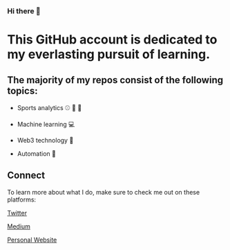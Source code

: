 ### Hi there 👋

# This GitHub account is dedicated to my everlasting pursuit of learning.

## The majority of my repos consist of the following topics:

- Sports analytics :baseball: :football: :basketball:

- Machine learning :computer: 

- Web3 technology :space_invader:

- Automation :runner:

## Connect

To learn more about what I do, make sure to check me out on these platforms:

[Twitter](https://twitter.com/pitchmeister)

[Medium](https://medium.com/@derrickrvasquez/)

[Personal Website](https://www.derrickvasquez.com/)
